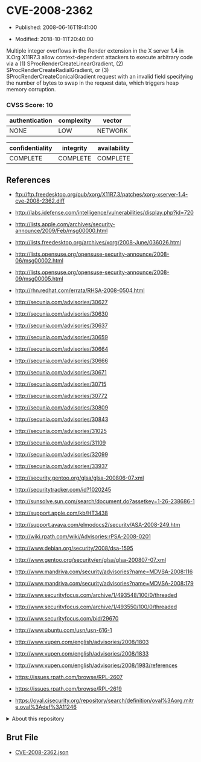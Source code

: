 # CVE-2008-2362

- Published: 2008-06-16T19:41:00

- Modified: 2018-10-11T20:40:00

Multiple integer overflows in the Render extension in the X server 1.4 in X.Org X11R7.3 allow context-dependent attackers to execute arbitrary code via a (1) SProcRenderCreateLinearGradient, (2) SProcRenderCreateRadialGradient, or (3) SProcRenderCreateConicalGradient request with an invalid field specifying the number of bytes to swap in the request data, which triggers heap memory corruption.

### CVSS Score: **10**

| authentication | complexity | vector |
| --- | --- | --- |
| NONE | LOW | NETWORK |

| confidentiality | integrity | availability |
| --- | --- | --- |
| COMPLETE | COMPLETE | COMPLETE |

## References

* ftp://ftp.freedesktop.org/pub/xorg/X11R7.3/patches/xorg-xserver-1.4-cve-2008-2362.diff

* http://labs.idefense.com/intelligence/vulnerabilities/display.php?id=720

* http://lists.apple.com/archives/security-announce/2009/Feb/msg00000.html

* http://lists.freedesktop.org/archives/xorg/2008-June/036026.html

* http://lists.opensuse.org/opensuse-security-announce/2008-06/msg00002.html

* http://lists.opensuse.org/opensuse-security-announce/2008-09/msg00005.html

* http://rhn.redhat.com/errata/RHSA-2008-0504.html

* http://secunia.com/advisories/30627

* http://secunia.com/advisories/30630

* http://secunia.com/advisories/30637

* http://secunia.com/advisories/30659

* http://secunia.com/advisories/30664

* http://secunia.com/advisories/30666

* http://secunia.com/advisories/30671

* http://secunia.com/advisories/30715

* http://secunia.com/advisories/30772

* http://secunia.com/advisories/30809

* http://secunia.com/advisories/30843

* http://secunia.com/advisories/31025

* http://secunia.com/advisories/31109

* http://secunia.com/advisories/32099

* http://secunia.com/advisories/33937

* http://security.gentoo.org/glsa/glsa-200806-07.xml

* http://securitytracker.com/id?1020245

* http://sunsolve.sun.com/search/document.do?assetkey=1-26-238686-1

* http://support.apple.com/kb/HT3438

* http://support.avaya.com/elmodocs2/security/ASA-2008-249.htm

* http://wiki.rpath.com/wiki/Advisories:rPSA-2008-0201

* http://www.debian.org/security/2008/dsa-1595

* http://www.gentoo.org/security/en/glsa/glsa-200807-07.xml

* http://www.mandriva.com/security/advisories?name=MDVSA-2008:116

* http://www.mandriva.com/security/advisories?name=MDVSA-2008:179

* http://www.securityfocus.com/archive/1/493548/100/0/threaded

* http://www.securityfocus.com/archive/1/493550/100/0/threaded

* http://www.securityfocus.com/bid/29670

* http://www.ubuntu.com/usn/usn-616-1

* http://www.vupen.com/english/advisories/2008/1803

* http://www.vupen.com/english/advisories/2008/1833

* http://www.vupen.com/english/advisories/2008/1983/references

* https://issues.rpath.com/browse/RPL-2607

* https://issues.rpath.com/browse/RPL-2619

* https://oval.cisecurity.org/repository/search/definition/oval%3Aorg.mitre.oval%3Adef%3A11246

<details>
<summary>About this repository</summary> 

  This repository is part of the project [Live Hack CVE](https://github.com/Live-Hack-CVE). Main website can be found [www.live-hack.org](https://www.live-hack.org) 
  
  Made by [Sn0wAlice](https://github.com/Sn0wAlice) for the people that care about security and need to have a feed of the latest CVEs. Hope you enjoy it, don't forget to star the repo and follow me on [Twitter](https://twitter.com/Sn0wAlice) and [Github](https://github.com/Sn0wAlice). And that is my [personnal website](https://www.alice-snow.me/)

  - [Home Page](https://github.com/Live-Hack-CVE)
  - [Framework](https://github.com/Live-Hack-CVE/cve-framework)
  - [CVE database](https://github.com/Live-Hack-CVE/full_database)
  - [Changelog](https://github.com/Live-Hack-CVE/Changelog)
</details>

## Brut File

* [CVE-2008-2362.json](https://raw.githubusercontent.com/Live-Hack-CVE/full_database/main/cves/2008/CVE-2008-2362.json)

